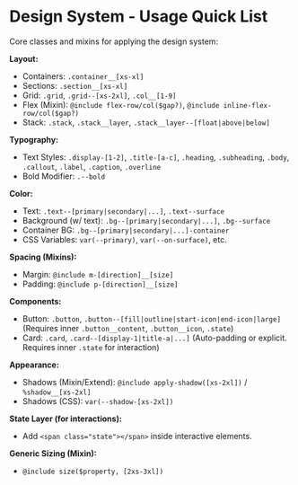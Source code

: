 # Design System - Usage Quick List

Core classes and mixins for applying the design system:

**Layout:**

* Containers: `.container__[xs-xl]`
* Sections: `.section__[xs-xl]`
* Grid: `.grid`, `.grid--[xs-2xl]`, `.col__[1-9]`
* Flex (Mixin): `@include flex-row/col($gap?)`, `@include inline-flex-row/col($gap?)`
* Stack: `.stack`, `.stack__layer`, `.stack__layer--[float|above|below]`

**Typography:**

* Text Styles: `.display-[1-2]`, `.title-[a-c]`, `.heading`, `.subheading`, `.body`, `.callout`, `.label`, `.caption`, `.overline`
* Bold Modifier: `.--bold`

**Color:**

* Text: `.text--[primary|secondary|...]`, `.text--surface`
* Background (w/ text): `.bg--[primary|secondary|...]`, `.bg--surface`
* Container BG: `.bg--[primary|secondary|...]-container`
* CSS Variables: `var(--primary)`, `var(--on-surface)`, etc.

**Spacing (Mixins):**

* Margin: `@include m-[direction]__[size]`
* Padding: `@include p-[direction]__[size]`

**Components:**

* Button: `.button`, `.button--[fill|outline|start-icon|end-icon|large]` (Requires inner `.button__content`, `.button__icon`, `.state`)
* Card: `.card`, `.card--[display-1|title-a|...]` (Auto-padding or explicit. Requires inner `.state` for interaction)

**Appearance:**

* Shadows (Mixin/Extend): `@include apply-shadow([xs-2xl])` / `%shadow__[xs-2xl]`
* Shadows (CSS): `var(--shadow-[xs-2xl])`

**State Layer (for interactions):**

* Add `<span class="state"></span>` inside interactive elements.

**Generic Sizing (Mixin):**

* `@include size($property, [2xs-3xl])`
